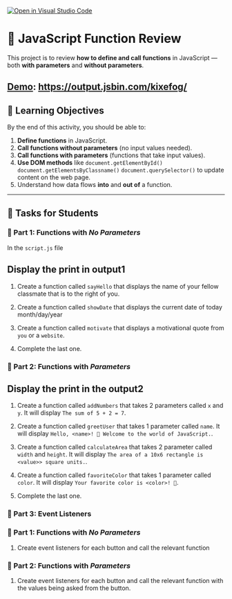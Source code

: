 [![Open in Visual Studio Code](https://classroom.github.com/assets/open-in-vscode-2e0aaae1b6195c2367325f4f02e2d04e9abb55f0b24a779b69b11b9e10269abc.svg)](https://classroom.github.com/online_ide?assignment_repo_id=21364254&assignment_repo_type=AssignmentRepo)
# 🧠 JavaScript Function Review

This project is to review **how to define and call functions** in JavaScript — both **with parameters** and **without parameters**.  

[Demo](https://output.jsbin.com/kixefog/): https://output.jsbin.com/kixefog/
---

## 🎯 Learning Objectives

By the end of this activity, you should be able to:

1. **Define functions** in JavaScript.
2. **Call functions without parameters** (no input values needed).
3. **Call functions with parameters** (functions that take input values).
4. **Use DOM methods** like 
    `document.getElementById()`
    `document.getElementsByClassname()`
    `document.querySelector()`
     to update content on the web page.
5. Understand how data flows **into** and **out of** a function.

---

## 🧩 Tasks for Students

### 🔹 Part 1: Functions with *No Parameters*

In the `script.js` file

## Display the print in output1

1. Create a function called `sayHello` that displays the name of your fellow classmate that is to the right of you.

1. Create a function called `showDate` that displays the current date of today month/day/year

1. Create a function called `motivate` that displays a motivational quote from `you` or a `website`.

1. Complete the last one.


### 🔹 Part 2: Functions with *Parameters*

## Display the print in the output2

1. Create a function called `addNumbers` that takes 2 parameters called `x` and `y`. It will display `The sum of 5 + 2 = 7`.

1. Create a function called `greetUser` that takes 1 parameter called `name`. It will display `Hello, <name>! 👋 Welcome to the world of JavaScript.`.

1. Create a function called `calculateArea` that takes 2 parameter called `width` and `height`. It will display `The area of a 10x6 rectangle is <value>> square units.`.

1. Create a function called `favoriteColor` that takes 1 parameter called `color`. It will display `Your favorite color is <color>! 🎨`.

1. Complete the last one.


### 🔹 Part 3: Event Listeners

### 🔹 Part 1: Functions with *No Parameters*

1. Create event listeners for each button and call the relevant function

### 🔹 Part 2: Functions with *Parameters*

1. Create event listeners for each button and call the relevant function with the values being asked from the button.

